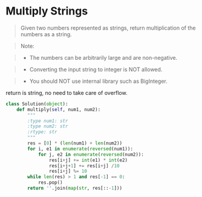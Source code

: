# Multiply Strings

> Given two numbers represented as strings, return multiplication of the numbers as a string.

> Note:

> * The numbers can be arbitrarily large and are non-negative.

> * Converting the input string to integer is NOT allowed.

> * You should NOT use internal library such as BigInteger.

return is string, no need to take care of overflow.

```Python
class Solution(object):
    def multiply(self, num1, num2):
        """
        :type num1: str
        :type num2: str
        :rtype: str
        """
        res = [0] * (len(num1) + len(num2))
        for i, e1 in enumerate(reversed(num1)):
            for j, e2 in enumerate(reversed(num2)):
                res[i+j] += int(e1) * int(e2)
                res[i+j+1] += res[i+j] /10
                res[i+j] %= 10
        while len(res) > 1 and res[-1] == 0:
            res.pop()
        return ''.join(map(str, res[::-1]))
```
